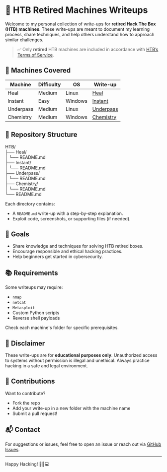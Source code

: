 # 🔐 HTB Retired Machines Writeups

Welcome to my personal collection of write-ups for **retired Hack The Box (HTB) machines**. These write-ups are meant to document my learning process, share techniques, and help others understand how to approach similar challenges.

> ✅ Only **retired** HTB machines are included in accordance with [HTB’s Terms of Service](https://www.hackthebox.com/terms).

## 🧠 Machines Covered

| Machine     | Difficulty | OS      | Write-up                |
|-------------|------------|---------|-------------------------|
| Heal        | Medium     | Linux   | [Heal](./Heal/README.md)        |
| Instant     | Easy       | Windows | [Instant](./Instant/README.md)  |
| Underpass   | Medium     | Linux   | [Underpass](./Underpass/README.md) |
| Chemistry   | Medium     | Windows | [Chemistry](./Chemistry/README.md) |

## 📂 Repository Structure
HTB/ <br>
├── Heal/ <br>
│ └── README.md <br>
├── Instant/ <br>
│ └── README.md <br>
├── Underpass/ <br>
│ └── README.md <br>
├── Chemistry/ <br>
│ └── README.md <br>
└── README.md <br>


Each directory contains:
- A `README.md` write-up with a step-by-step explanation.
- Exploit code, screenshots, or supporting files (if needed).

## 📌 Goals

- Share knowledge and techniques for solving HTB retired boxes.
- Encourage responsible and ethical hacking practices.
- Help beginners get started in cybersecurity.

## 📚 Requirements

Some writeups may require:
- `nmap`
- `netcat`
- `Metasploit`
- Custom Python scripts
- Reverse shell payloads

Check each machine's folder for specific prerequisites.

## 🧠 Disclaimer

These write-ups are for **educational purposes only**. Unauthorized access to systems without permission is illegal and unethical. Always practice hacking in a safe and legal environment.

## 🙌 Contributions

Want to contribute?
- Fork the repo
- Add your write-up in a new folder with the machine name
- Submit a pull request!

## 📬 Contact

For suggestions or issues, feel free to open an issue or reach out via [GitHub Issues](https://github.com/ashwin-adhikari/HTB/issues).

---

Happy Hacking! 🕵️‍♂️💻  

